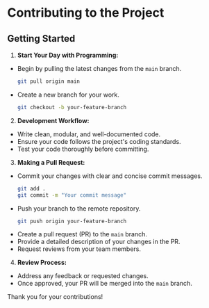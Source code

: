 # Contributing to the Project

## Getting Started

1. **Start Your Day with Programming:**
  - Begin by pulling the latest changes from the `main` branch.
    ```sh
    git pull origin main
    ```
  - Create a new branch for your work.
    ```sh
    git checkout -b your-feature-branch
    ```

2. **Development Workflow:**
  - Write clean, modular, and well-documented code.
  - Ensure your code follows the project's coding standards.
  - Test your code thoroughly before committing.

3. **Making a Pull Request:**
  - Commit your changes with clear and concise commit messages.
    ```sh
    git add .
    git commit -m "Your commit message"
    ```
  - Push your branch to the remote repository.
    ```sh
    git push origin your-feature-branch
    ```
  - Create a pull request (PR) to the `main` branch.
  - Provide a detailed description of your changes in the PR.
  - Request reviews from your team members.

4. **Review Process:**
  - Address any feedback or requested changes.
  - Once approved, your PR will be merged into the `main` branch.

Thank you for your contributions!